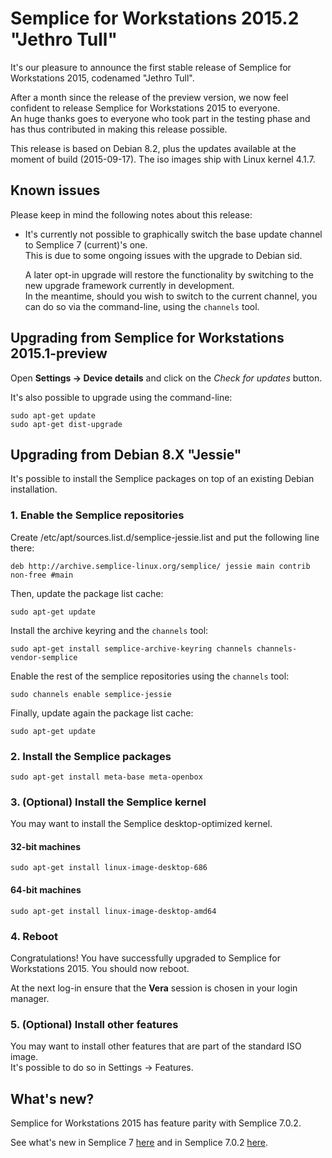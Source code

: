 Semplice for Workstations 2015.2 "Jethro Tull"
==============================================

It's our pleasure to announce the first stable release of Semplice for Workstations 2015,
codenamed "Jethro Tull".

After a month since the release of the preview version, we now feel confident to release
Semplice for Workstations 2015 to everyone.  
An huge thanks goes to everyone who took part in the testing phase and has thus
contributed in making this release possible.

This release is based on Debian 8.2, plus the updates available at the moment of build (2015-09-17).
The iso images ship with Linux kernel 4.1.7.

Known issues
------------

Please keep in mind the following notes about this release:

* It's currently not possible to graphically switch the base update channel
  to Semplice 7 (current)'s one.  
  This is due to some ongoing issues with the upgrade to Debian sid.  
    
  A later opt-in upgrade will restore the functionality by switching to
  the new upgrade framework currently in development.  
  In the meantime, should you wish to switch to the current channel,
  you can do so via the command-line, using the `channels` tool.

Upgrading from Semplice for Workstations 2015.1-preview
-------------------------------------------------------

Open **Settings → Device details** and click on the *Check for updates* button.  

It's also possible to upgrade using the command-line:

    sudo apt-get update
    sudo apt-get dist-upgrade

Upgrading from Debian 8.X "Jessie"
----------------------------------

It's possible to install the Semplice packages on top of an existing Debian installation.

### 1. Enable the Semplice repositories

Create /etc/apt/sources.list.d/semplice-jessie.list and put the following line there:

	deb http://archive.semplice-linux.org/semplice/ jessie main contrib non-free #main

Then, update the package list cache:

	sudo apt-get update

Install the archive keyring and the `channels` tool:

	sudo apt-get install semplice-archive-keyring channels channels-vendor-semplice

Enable the rest of the semplice repositories using the `channels` tool:

	sudo channels enable semplice-jessie

Finally, update again the package list cache:

	sudo apt-get update

### 2. Install the Semplice packages

	sudo apt-get install meta-base meta-openbox

### 3. (Optional) Install the Semplice kernel

You may want to install the Semplice desktop-optimized kernel.

#### 32-bit machines

	sudo apt-get install linux-image-desktop-686

#### 64-bit machines

	sudo apt-get install linux-image-desktop-amd64

### 4. Reboot

Congratulations! You have successfully upgraded to Semplice for Workstations 2015.
You should now reboot.

At the next log-in ensure that the **Vera** session is chosen in your login manager.

### 5. (Optional) Install other features

You may want to install other features that are part of the standard ISO image.  
It's possible to do so in Settings → Features.

What's new?
-----------

Semplice for Workstations 2015 has feature parity with Semplice 7.0.2.

See what's new in Semplice 7 [here](https://github.com/semplice/releasenotes/blob/master/numb/7.md#whats-new) and
in Semplice 7.0.2 [here](https://github.com/semplice/releasenotes/blob/master/numb/7.0.2.md#whats-new).
